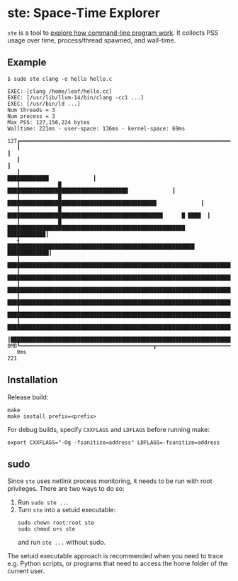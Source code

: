 # ste: Space-Time Explorer

`ste` is a tool to [explore how command-line program work](https://fabiensanglard.net/st/index.html). It collects PSS usage over time, process/thread spawned, and wall-time.

## Example

```
$ sudo ste clang -o hello hello.c

EXEC: [clang /home/leaf/hello.cc]
EXEC: [/usr/lib/llvm-14/bin/clang -cc1 ...]
EXEC: [/usr/bin/ld ...]
Num threads = 3
Num process = 3
Max PSS: 127,156,224 bytes
Walltime: 221ms - user-space: 136ms - kernel-space: 69ms
```

```
127┏━━━━━━━━━━━━━━━━━━━━━━━━━━━━━━━━━━━━━━━━━━━━━━━━━━━━━━━━━━━━━━━━━━━━━━━━━━━━━━━━━━━━━┓
   ┃                                                                                     ┃
   ┃                                                                                     ┃
   ┃                                                          █████████████              ┃
   ┃            █                    ██████████████████████████████████████              ┃
   ┃            █           ███████████████████████████████████████████████              ┃
   ┃            █         █████████████████████████████████████████████████      █ ████  ┃
   ┃            █  ████████████████████████████████████████████████████████  ████████████┃
   ┫            ███████████████████████████████████████████████████████████ █████████████┃
   ┃           ██████████████████████████████████████████████████████████████████████████┃
   ┃          ███████████████████████████████████████████████████████████████████████████┃
   ┃        █████████████████████████████████████████████████████████████████████████████┃
   ┃      ███████████████████████████████████████████████████████████████████████████████┃
   ┃    █████████████████████████████████████████████████████████████████████████████████┃
   ┃   ██████████████████████████████████████████████████████████████████████████████████┃
   ┃█████████████████████████████████████████████████████████████████████████████████████┃
0MB┗━━━━━━━━━━━━━━━━━━━━━━━━━━━━━━━━━━━━━━━━━━┳━━━━━━━━━━━━━━━━━━━━━━━━━━━━━━━━━━━━━━━━━━┛
   0ms                                                                                 221
```


## Installation

Release build:

```
make
make install prefix=<prefix>
```

For debug builds, specify `CXXFLAGS` and `LDFLAGS` before running make:

```
export CXXFLAGS="-Og -fsanitize=address" LDFLAGS=-fsanitize=address
```

## sudo

Since `ste` uses netlink process monitoring, it needs to be run with root
privileges. There are two ways to do so:

1. Run `sudo ste ...`
2. Turn `ste` into a setuid executable:
   ```
   sudo chown root:root ste
   sudo chmod u+s ste
   ```
   and run `ste ...` without sudo.

The setuid executable approach is recommended when you need to trace e.g.
Python scripts, or programs that need to access the home folder of the current
user.
